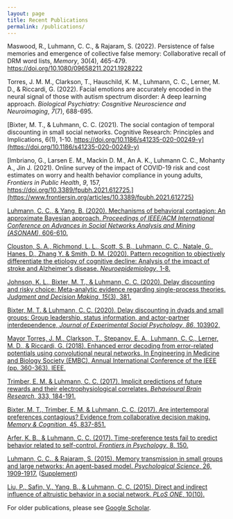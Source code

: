 ```yaml
---
layout: page
title: Recent Publications
permalink: /publications/
---
```


Maswood, R., Luhmann, C. C., & Rajaram, S. (2022). Persistence of false memories and emergence of collective false memory: Collaborative recall of DRM word lists, *Memory*, 30(4), 465-479. https://doi.org/10.1080/09658211.2021.1928222
 
Torres, J. M. M., Clarkson, T., Hauschild, K. M., Luhmann, C. C., Lerner, M. D., & Riccardi, G. (2022). Facial emotions are accurately encoded in the neural signal of those with autism spectrum disorder: A deep learning approach. *Biological Psychiatry: Cosgnitive Neuroscience and Neuroimaging*, *7*(7), 688-695.

[Bixter, M. T., & Luhmann, C. C. (2021). The social contagion of temporal discounting in small social networks. Cognitive Research: Principles and Implications, 6(1), 1-10. https://doi.org/10.1186/s41235-020-00249-y](https://doi.org/10.1186/s41235-020-00249-y)

[Imbriano, G., Larsen E. M., Mackin D. M., An A. K., Luhmann C. C., Mohanty A., Jin J. (2021). Online survey of the impact of COVID-19 risk and cost estimates on worry and health behavior compliance in young adults, *Frontiers in Public Health*, *9*, 157, https://doi.org/10.3389/fpubh.2021.612725.](https://www.frontiersin.org/articles/10.3389/fpubh.2021.612725)

[Luhmann, C. C., & Yang, B. (2020). Mechanisms of behavioral contagion: An approximate Bayesian approach. *Proceedings of IEEE/ACM International Conference on Advances in Social Networks Analysis and Mining (ASONAM)*, 606-610.](https://ieeexplore.ieee.org/abstract/document/9381449)

[Clouston, S. A., Richmond, L. L., Scott, S. B., Luhmann, C. C., Natale, G., Hanes, D., Zhang Y. & Smith, D. M. (2020). Pattern recognition to objectively differentiate the etiology of cognitive decline: Analysis of the impact of stroke and Alzheimer's disease. *Neuroepidemiology*, 1-8.](https://www.karger.com/Article/FullText/510133)

[Johnson, K. L., Bixter, M. T., & Luhmann, C. C. (2020). Delay discounting and risky choice: Meta-analytic evidence regarding single-process theories. *Judgment and Decision Making*, *15*(3), 381.](http://journal.sjdm.org/18/18308/jdm18308.pdf)

[Bixter, M. T. & Luhmann, C. C. (2020). Delay discounting in dyads and small groups: Group leadership, status information, and actor-partner interdependence, *Journal of Experimental Social Psychology*, *86*, 103902,](https://doi.org/10.1016/j.jesp.2019.103902)

[Mayor Torres, J. M., Clarkson, T., Stepanov, E. A., Luhmann, C. C., Lerner, M. D., & Riccardi, G. (2018). Enhanced error decoding from error-related potentials using convolutional neural networks. In Engineering in Medicine and Biology Society (EMBC), Annual International Conference of the IEEE (pp. 360-363). IEEE.](papers/torres-2018-embc.pdf)

[Trimber, E. M. & Luhmann, C. C. (2017). Implicit predictions of future rewards and their electrophysiological correlates. *Behavioural Brain Research*, 333, 184-191.](papers/trimber-2017-bbr.pdf)

[Bixter, M. T., Trimber, E. M. & Luhmann, C. C. (2017). Are intertemporal preferences contagious? Evidence from collaborative decision making. *Memory & Cognition*, 45, 837-851.](papers/bixter-2017-mc.pdf)

[Arfer, K. B., & Luhmann, C. C. (2017). Time-preference tests fail to predict behavior related to self-control. *Frontiers in Psychology*, 8, 150.](https://www.frontiersin.org/articles/10.3389/fpsyg.2017.00150/full)

[Luhmann, C. C., & Rajaram, S. (2015). Memory transmission in small groups and large networks: An agent-based model. *Psychological Science*, 26, 1909-1917.](papers/luhmann-2015-psychsci.pdf) ([Supplement](papers/luhmann-2015-psychsci-supp.pdf))

[Liu, P., Safin, V., Yang, B., & Luhmann, C. C. (2015). Direct and indirect influence of altruistic behavior in a social network. *PLoS ONE*, 10(10).](https://journals.plos.org/plosone/article?id=10.1371/journal.pone.0140357)

For older publications, please see [Google Scholar](https://scholar.google.com/citations?user=gFX4QEkAAAAJ).
